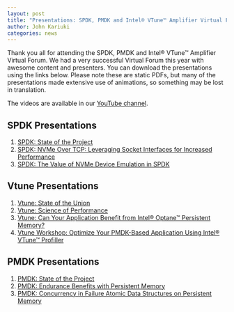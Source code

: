 ```yaml
---
layout: post
title: "Presentations: SPDK, PMDK and Intel® VTune™ Amplifier Virtual Forum on June 23-25, 2020"
author: John Kariuki
categories: news
---
```


Thank you all for attending the SPDK, PMDK and Intel® VTune™ Amplifier Virtual Forum. We had a very successful Virtual Forum this year with awesome content and presenters. You can download the presentations using the links below. Please note these are static PDFs, but many of the presentations made extensive use of animations, so something may be lost in translation.

The videos are available in our [YouTube channel](https://www.youtube.com/playlist?list=PL4eJZ5XvN_LT-IMkY3_QlniEZa8TLSCDn).

## SPDK Presentations
1. [SPDK: State of the Project](https://ci.spdk.io/download/2020-virtual-forum-us/01_SPDK_State_of_the_Project_Jim.pdf)
2. [SPDK: NVMe Over TCP: Leveraging Socket Interfaces for Increased Performance](https://ci.spdk.io/download/2020-virtual-forum-us/02_SPDK_NVMe_over_TCP_Ben_Seth.pdf)
3. [SPDK: The Value of NVMe Device Emulation in SPDK](https://ci.spdk.io/download/2020-virtual-forum-us/03_SPDK_NVMe_Device_Emulation_Paul_Tomasz.pdf)

## Vtune Presentations
1. [Vtune: State of the Union](https://ci.spdk.io/download/2020-virtual-forum-us/01_Vtune_State_of_the_Project_Sri.pdf)
2. [Vtune: Science of Performance](https://ci.spdk.io/download/2020-virtual-forum-us/02_Vtune_Science_of_Performance_Mourad.pdf)
3. [Vtune: Can Your Application Benefit from Intel® Optane™ Persistent Memory?](https://ci.spdk.io/download/2020-virtual-forum-us/03_Vtune_Can_your_app_benefit_from_Intel_Optane_Pmem_Vineet.pdf)
4. [Vtune Workshop: Optimize Your PMDK-Based Application Using Intel® VTune™ Profiller](https://ci.spdk.io/download/2020-virtual-forum-us/04_Vtune_Workshop_Optimize_your_app_for_Intel_Optane_Pmem_Jennifer.pdf)

## PMDK Presentations
1. [PMDK: State of the Project](https://ci.spdk.io/download/2020-virtual-forum-us/01_PMDK_State_of_the_Project_Andy_Piotr.pdf)
2. [PMDK: Endurance Benefits with Persistent Memory](https://ci.spdk.io/download/2020-virtual-forum-us/02_PMDK_Endurance_Benefits_with_Persistent_Memory_Sergey.pdf)
3. [PMDK: Concurrency in Failure Atomic Data Structures on Persistent Memory](https://ci.spdk.io/download/2020-virtual-forum-us/03_PMDK_Concurrency_in_failure_atomic_data_structures_on_peristent_memory_Sergey_Igor.pdf)
